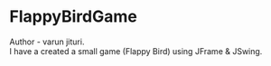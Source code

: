 # FlappyBirdGame
Author - varun jituri.
<br>
I have a created a small game (Flappy Bird) using JFrame &amp; JSwing.
 
